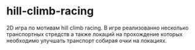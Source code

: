 # hill-climb-racing
2D игра по мотивам hill climb racing. 
В игре реализованно несколько транспортных стредств а также локаций на прохождение которых необходимо улучшать транспорт собирая очки на локациях.
